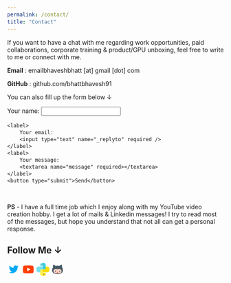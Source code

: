 ```yaml
---
permalink: /contact/
title: "Contact"
---
```

If you want to have a chat with me regarding work opportunities, paid collaborations, corporate training & product/GPU unboxing, feel free to write to me or connect with me.

**Email** : emailbhaveshbhatt [at] gmail [dot] com

**GitHub** : github.com/bhattbhavesh91

You can also fill up the form below &#8595;
<!---
In case you plan to collaborate or want help in machine learning projects, feel free to write to me or connect with me.
If you want to have a chat with me regarding work opportunities, or paid collaboration, shoot an email at 
Please free to drop a mail for Product unboxing, GPU's unboxing and any other collaboration
-->

<form action="https://formspree.io/f/mjvppzjq" method="POST">
    <label>
        Your name:
        <input type="text" name="_name" required />
    </label>

    <label>
        Your email:
        <input type="text" name="_replyto" required />
    </label>
    <label>
        Your message:
        <textarea name="message" required></textarea>
    </label>
    <button type="submit">Send</button>
</form>

<!---
**Email** : emailbhaveshbhatt [at] gmail [dot] com

**GitHub** : github.com/bhattbhavesh91
-->
&nbsp;

**PS** - I have a full time job which I enjoy along with my YouTube video creation hobby. I get a lot of mails & Linkedin messages! I try to read most of the messages, but hope you understand that not all can get a personal response.


## Follow Me &#8595;
<a href="https://twitter.com/_bhaveshbhatt" target="_blank"><img class="ai-subscribed-social-icon" src="/assets/images/tw.png" width="30"></a>
<a href="https://www.youtube.com/bhaveshbhatt8791/" target="_blank"><img class="ai-subscribed-social-icon" src="/assets/images/ytb.png" width="30"></a>
<a href="https://www.youtube.com/PythonTricks/" target="_blank"><img class="ai-subscribed-social-icon" src="/assets/images/python_logo.png" width="30"></a>
<a href="https://github.com/bhattbhavesh91" target="_blank"><img class="ai-subscribed-social-icon" src="/assets/images/gthb.png" width="30"></a>
